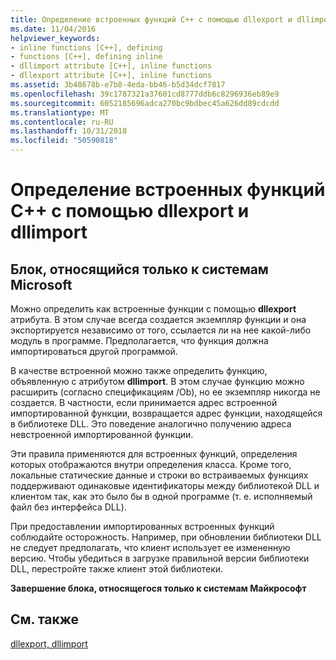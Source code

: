 ```yaml
---
title: Определение встроенных функций C++ с помощью dllexport и dllimport
ms.date: 11/04/2016
helpviewer_keywords:
- inline functions [C++], defining
- functions [C++], defining inline
- dllimport attribute [C++], inline functions
- dllexport attribute [C++], inline functions
ms.assetid: 3b48678b-e7b8-4eda-bb46-b5d34dcf7817
ms.openlocfilehash: 39c1787321a37601cd8777ddb6c8296936eb89e9
ms.sourcegitcommit: 6052185696adca270bc9bdbec45a626dd89cdcdd
ms.translationtype: MT
ms.contentlocale: ru-RU
ms.lasthandoff: 10/31/2018
ms.locfileid: "50590818"
---
```

# <a name="defining-inline-c-functions-with-dllexport-and-dllimport"></a>Определение встроенных функций C++ с помощью dllexport и dllimport

## <a name="microsoft-specific"></a>Блок, относящийся только к системам Microsoft

Можно определить как встроенные функции с помощью **dllexport** атрибута. В этом случае всегда создается экземпляр функции и она экспортируется независимо от того, ссылается ли на нее какой-либо модуль в программе. Предполагается, что функция должна импортироваться другой программой.

В качестве встроенной можно также определить функцию, объявленную с атрибутом **dllimport**. В этом случае функцию можно расширить (согласно спецификациям /Ob), но ее экземпляр никогда не создается. В частности, если принимается адрес встроенной импортированной функции, возвращается адрес функции, находящейся в библиотеке DLL. Это поведение аналогично получению адреса невстроенной импортированной функции.

Эти правила применяются для встроенных функций, определения которых отображаются внутри определения класса. Кроме того, локальные статические данные и строки во встраиваемых функциях поддерживают одинаковые идентификаторы между библиотекой DLL и клиентом так, как это было бы в одной программе (т. е. исполняемый файл без интерфейса DLL).

При предоставлении импортированных встроенных функций соблюдайте осторожность. Например, при обновлении библиотеки DLL не следует предполагать, что клиент использует ее измененную версию. Чтобы убедиться в загрузке правильной версии библиотеки DLL, перестройте также клиент этой библиотеки.

**Завершение блока, относящегося только к системам Майкрософт**

## <a name="see-also"></a>См. также

[dllexport, dllimport](../cpp/dllexport-dllimport.md)